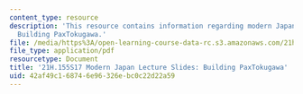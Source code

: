 ```yaml
---
content_type: resource
description: 'This resource contains information regarding modern Japan lecture slides:
  Building PaxTokugawa.'
file: /media/https%3A/open-learning-course-data-rc.s3.amazonaws.com/21h-155-modern-japan-1868-to-present-spring-2017/42af49c168746e96326ebc0c22d22a59_MIT21H_155S17_PaxTokugawa.pdf
file_type: application/pdf
resourcetype: Document
title: '21H.155S17 Modern Japan Lecture Slides: Building PaxTokugawa'
uid: 42af49c1-6874-6e96-326e-bc0c22d22a59
---
```

